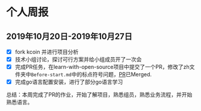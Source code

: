 # 个人周报

## 2019年10月20日-2019年10月27日

- [x] fork kcoin 并进行项目分析
- [x] 技术小组讨论，探讨可行方案并给小组成员开了一次会
- [x]  完成PR任务，在learn-with-open-source项目中提交了一个PR，修改了zh文件夹中`Before-start.md`中的标点符号问题，[PR](https://github.com/zhuangbiaowei/learn-with-open-source/pull/34)已Merged.
- [x] 完成go语言配置安装，进行了部分go语言学习

总结：本周完成了PR的作业，开始了解项目，熟悉组员，熟悉业务流程，并开始熟悉语言。